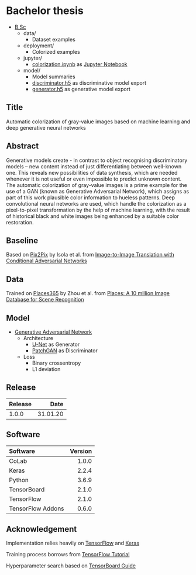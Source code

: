 # Bachelor thesis
- [B.Sc](https://github.com/tobiasvossen/B.Sc)
  - data/
    - Dataset examples
  - deployment/
    - Colorized examples
  - jupyter/ 
    - [colorization.ipynb](jupyter/colorization.ipynb) as [Jupyter Notebook](https://github.com/jupyter/notebook)
  - model/
    - Model summaries
    - [discriminator.h5](model/discriminator.h5) as discriminative model export
    - [generator.h5](model/generator.h5) as generative model export

## Title
Automatic colorization of gray-value images based on machine learning and deep generative neural networks

## Abstract
Generative models create - in contrast to object recognising discriminatory models – new content instead of just differentiating between well-known one. This reveals new possibilities of data synthesis, which are needed whenever it is not useful or even impossible to predict unknown content. The automatic colorization of gray-value images is a prime example for the use of a GAN (known as Generative Adversarial Network), which assigns as part of this work plausible color information to hueless patterns. Deep convolutional neural networks are used, which handle the colorization as a pixel-to-pixel transformation by the help of machine learning, with the result of historical black and white images being enhanced by a suitable color restoration.

## Baseline
Based on [Pix2Pix](https://github.com/phillipi/pix2pix) by Isola et al. from [Image-to-Image Translation with Conditional Adversarial Networks](https://arxiv.org/abs/1611.07004)

## Data
Trained on [Places365](https://github.com/CSAILVision/places365) by Zhou et al. from [Places: A 10 million Image Database for Scene Recognition](https://www.researchgate.net/publication/318200394_Places_A_10_Million_Image_Database_for_Scene_Recognition)

## Model
- [Generative Adversarial Network](https://arxiv.org/abs/1406.2661)
  - Architecture
    - [U-Net](https://arxiv.org/abs/1505.04597) as Generator
    - [PatchGAN](https://arxiv.org/abs/1604.04382) as Discriminator
  - Loss
    - Binary crossentropy
    - L1 deviation

## Release
| Release | Date     |
| :-------|---------:|
| 1.0.0   | 31.01.20 | 
    
## Software
| Software          | Version  |
| :-----------------|---------:|
| CoLab             | 1.0.0    | 
| Keras             | 2.2.4    | 
| Python            | 3.6.9    |
| TensorBoard       | 2.1.0    |
| TensorFlow        | 2.1.0    |
| TensorFlow Addons | 0.6.0    |

## Acknowledgement
Implementation relies heavily on [TensorFlow](https://github.com/tensorflow/tensorflow) and [Keras](https://github.com/keras-team/keras)

Training process borrows from [TensorFlow Tutorial](https://www.tensorflow.org/tutorials/generative/pix2pix)

Hyperparameter search based on [TensorBoard Guide](https://www.tensorflow.org/tensorboard/hyperparameter_tuning_with_hparams)
